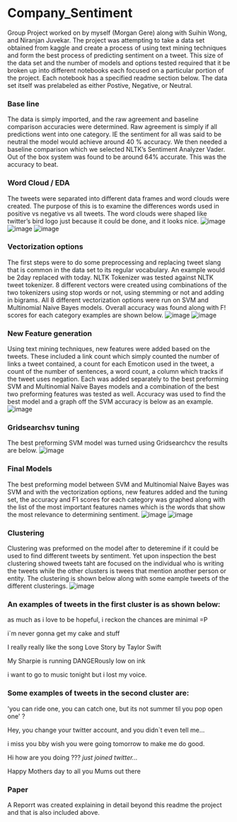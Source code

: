 # Company_Sentiment
Group Project worked on by myself (Morgan Gere) along with Suihin Wong, and Niranjan Juvekar.  The project was attempting to take a data set obtained from kaggle and create a process of using text mining techniques and form the best process of predicting sentiment on a tweet.  This size of the data set and the number of models and options tested required that it be broken up into different notebooks each focused on a particular portion of the project.  Each notebook has a specified readme section below.  The data set itself was prelabeled as either Postive, Negative, or Neutral.
### Base line
The data is simply imported, and the raw agreement and baseline comparison accuracies were determined.  Raw agreement is simply if all predictions went into one category.  IE the sentiment for all was said to be neutral the model would achieve around 40 % accuracy.  We then needed a baseline comparison which we selected NLTK’s Sentiment Analyzer Vader.  Out of the box system was found to be around 64% accurate.  This was the accuracy to beat.
### Word Cloud / EDA
The tweets were separated into different data frames and word clouds were created.  The purpose of this is to examine the differences words used in positive vs negative vs all tweets. The word clouds were shaped like twitter’s bird logo just because it could be done, and it looks nice.
![image](https://user-images.githubusercontent.com/118774600/212759650-fa7fde4b-40cd-4f0b-a947-5cecb4a394dd.png)
![image](https://user-images.githubusercontent.com/118774600/212759714-0720a275-0d6e-48d2-902a-8f5171f3d890.png)
![image](https://user-images.githubusercontent.com/118774600/212759740-e68eb326-0431-4f6e-a9ec-60d75958d2b7.png)
### Vectorization options
The first steps were to do some preprocessing and replacing tweet slang that is common in the data set to its regular vocabulary.  An example would be 2day replaced with today.  NLTK Tokenizer was tested against NLTK tweet tokenizer.  8 different vectors were created using combinations of the two tokenizers using stop words or not, using stemming or not and adding in bigrams.
All 8 different vectorization options were run on SVM and Multinomial Naive Bayes models.  Overall accuracy was found along with F! scores for each category examples are shown below.
![image](https://user-images.githubusercontent.com/118774600/212761628-d2f1e284-d1dd-4a0b-9c01-bb131f121b2f.png)
![image](https://user-images.githubusercontent.com/118774600/212761656-7db877ff-a313-4ac5-b8ce-d73ff90f7b2a.png)
### New Feature generation
Using text mining techniques, new features were added based on the tweets.  These included a link count which simply counted the number of links a tweet contained, a count for each Emoticon used in the tweet, a count of the number of sentences, a word count, a column which tracks if the tweet uses negation.  Each was added separately to the best preforming SVM and Multinomial Naïve Bayes models and a combination of the best two preforming features was tested as well. Accuracy was used to find the best model and a graph off the SVM accuracy is below as an example.
![image](https://user-images.githubusercontent.com/118774600/212761756-9fb651ca-1c4e-4cae-8748-0650b49604e8.png)
### Gridsearchsv tuning
The best preforming SVM model was turned using Gridsearchcv the results are below.
![image](https://user-images.githubusercontent.com/118774600/212762576-c77a1157-4779-472e-9d30-1e9082b535ca.png)
### Final Models
The best preforming model between SVM and Multinomial Naive Bayes was SVM and with the vectorization options, new features added and the tuning set, the accuracy and F1 scores for each category was graphed along with the list of the most important features names which is the words that show the most relevance to determining sentiment.
![image](https://user-images.githubusercontent.com/118774600/212763122-64ba2891-830e-4a79-ae79-cb20bba6585c.png)
![image](https://user-images.githubusercontent.com/118774600/212763156-8c73b9d6-e459-434e-85bf-a6035deb2b89.png)

### Clustering
Clustering was preformed on the model after to deteremine if it could be used to find different tweets by sentiment.  Yet upon inspection the best clustering showed tweets taht are focused on the individual who is writing the tweets while the other clusters is twees that mention another person or entity. The clustering is shown below along with some eample tweets of the different clusterings. 
![image](https://user-images.githubusercontent.com/118774600/212763803-657e0461-15df-43e6-9209-b5541df66cbe.png)

### An examples of tweets in the first cluster is as shown below:

as much as i love to be hopeful, i reckon the chances are minimal =P

i`m never gonna get my cake and stuff

I really really like the song Love Story by Taylor Swift

My Sharpie is running DANGERously low on ink

i want to go to music tonight but i lost my voice.

### Some examples of tweets in the second cluster are:

'you can ride one, you can catch one, but its not summer til you pop open one'  ?

Hey, you change your twitter account, and you didn`t even tell me...

i miss you bby      wish you were going tomorrow to make me do good.

Hi  how are you doing ???  *just joined twitter...*

Happy Mothers day to all you Mums out there

### Paper
A Reporrt was created explaining in detail beyond this readme the project and that is also included above.
